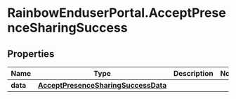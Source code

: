 # RainbowEnduserPortal.AcceptPresenceSharingSuccess

## Properties

Name | Type | Description | Notes
------------ | ------------- | ------------- | -------------
**data** | [**AcceptPresenceSharingSuccessData**](AcceptPresenceSharingSuccessData.md) |  | 


